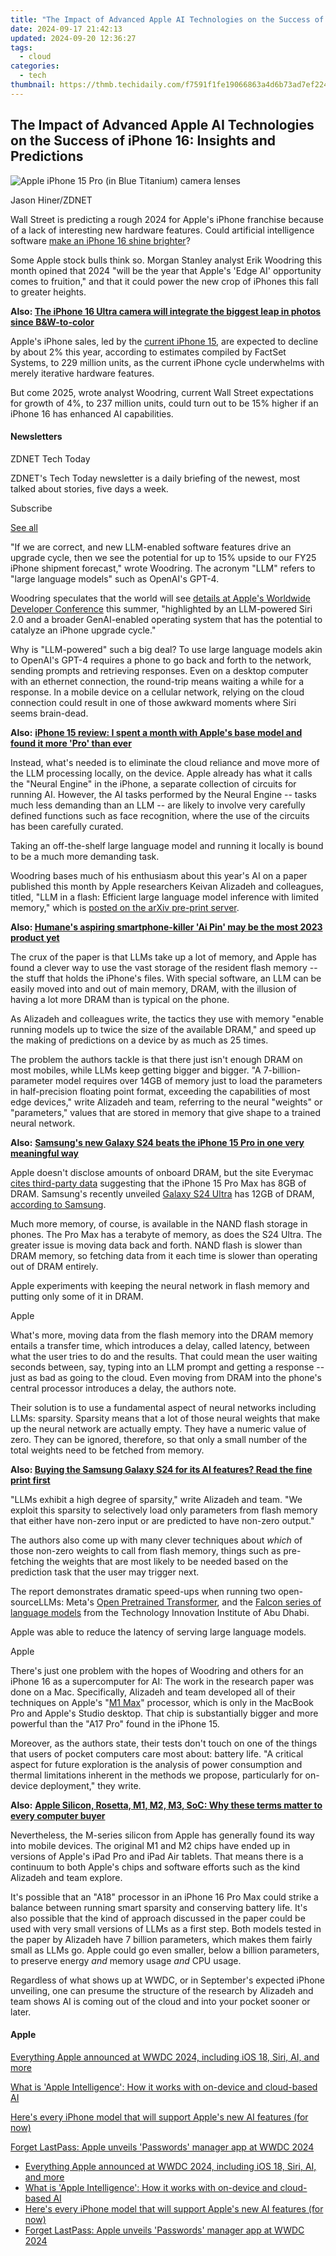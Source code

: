 ```yaml
---
title: "The Impact of Advanced Apple AI Technologies on the Success of iPhone 16: Insights and Predictions"
date: 2024-09-17 21:42:13
updated: 2024-09-20 12:36:27
tags:
  - cloud
categories:
  - tech
thumbnail: https://thmb.techidaily.com/f7591f1fe19066863a4d6b73ad7ef224adc41cd293f6fab552dc2bc4c5853e48.jpg
---
```


## The Impact of Advanced Apple AI Technologies on the Success of iPhone 16: Insights and Predictions

![Apple iPhone 15 Pro (in Blue Titanium) camera lenses](https://www.zdnet.com/a/img/resize/0b61ec84d772cbbb6f96fa06bfbbcd63410591ec/2023/10/10/5d6ca44c-691b-45da-a20c-e9ea693c9ce6/dsc01721-enhanced-nr.jpg?auto=webp&width=1280)

Jason Hiner/ZDNET

Wall Street is predicting a rough 2024 for Apple's iPhone franchise because of a lack of interesting new hardware features. Could artificial intelligence software [make an iPhone 16 shine brighter](https://www.zdnet.com/article/apple-reportedly-eyeing-generative-ai-push-and-siri-overhaul-for-the-iphone/)?

Some Apple stock bulls think so. Morgan Stanley analyst Erik Woodring this month opined that 2024 "will be the year that Apple's 'Edge AI' opportunity comes to fruition," and that it could power the new crop of iPhones this fall to greater heights. 

**Also: [The iPhone 16 Ultra camera will integrate the biggest leap in photos since B&W-to-color](https://www.zdnet.com/article/the-iphone-16-ultra-camera-will-integrate-the-biggest-leap-in-photos-since-b-w-to-color-report/)** 

Apple's iPhone sales, led by the [current iPhone 15](https://www.zdnet.com/article/iphone-15-plus-review/), are expected to decline by about 2% this year, according to estimates compiled by FactSet Systems, to 229 million units, as the current iPhone cycle underwhelms with merely iterative hardware features. 

But come 2025, wrote analyst Woodring, current Wall Street expectations for growth of 4%, to 237 million units, could turn out to be 15% higher if an iPhone 16 has enhanced AI capabilities.

#### Newsletters

ZDNET Tech Today

ZDNET's Tech Today newsletter is a daily briefing of the newest, most talked about stories, five days a week.

 Subscribe

[See all](https://www.zdnet.com/newsletters/)

"If we are correct, and new LLM-enabled software features drive an upgrade cycle, then we see the potential for up to 15% upside to our FY25 iPhone shipment forecast," wrote Woodring. The acronym "LLM" refers to "large language models" such as OpenAI's GPT-4.

Woodring speculates that the world will see [details at Apple's Worldwide Developer Conference](https://www.zdnet.com/article/apple-reportedly-eyeing-generative-ai-push-and-siri-overhaul-for-the-iphone/) this summer, "highlighted by an LLM-powered Siri 2.0 and a broader GenAI-enabled operating system that has the potential to catalyze an iPhone upgrade cycle." 

Why is "LLM-powered" such a big deal? To use large language models akin to OpenAI's GPT-4 requires a phone to go back and forth to the network, sending prompts and retrieving responses. Even on a desktop computer with an ethernet connection, the round-trip means waiting a while for a response. In a mobile device on a cellular network, relying on the cloud connection could result in one of those awkward moments where Siri seems brain-dead.

**Also:** [**iPhone 15 review: I spent a month with Apple's base model and found it more 'Pro' than ever**](https://www.zdnet.com/article/iphone-15-plus-review/)

Instead, what's needed is to eliminate the cloud reliance and move more of the LLM processing locally, on the device. Apple already has what it calls the "Neural Engine" in the iPhone, a separate collection of circuits for running AI. However, the AI tasks performed by the Neural Engine -- tasks much less demanding than an LLM -- are likely to involve very carefully defined functions such as face recognition, where the use of the circuits has been carefully curated. 

Taking an off-the-shelf large language model and running it locally is bound to be a much more demanding task. 

Woodring bases much of his enthusiasm about this year's AI on a paper published this month by Apple researchers Keivan Alizadeh and colleagues, titled, "LLM in a flash: Efficient large language model inference with limited memory," which is [posted on the arXiv pre-print server](https://arxiv.org/abs/2312.11514).

**Also: [Humane's aspiring smartphone-killer 'Ai Pin' may be the most 2023 product yet](https://www.zdnet.com/article/humanes-aspiring-smartphone-killer-ai-pin-may-be-the-most-2023-product-yet/)**

The crux of the paper is that LLMs take up a lot of memory, and Apple has found a clever way to use the vast storage of the resident flash memory -- the stuff that holds the iPhone's files. With special software, an LLM can be easily moved into and out of main memory, DRAM, with the illusion of having a lot more DRAM than is typical on the phone.

As Alizadeh and colleagues write, the tactics they use with memory "enable running models up to twice the size of the available DRAM," and speed up the making of predictions on a device by as much as 25 times. 

The problem the authors tackle is that there just isn't enough DRAM on most mobiles, while LLMs keep getting bigger and bigger. "A 7-billion-parameter model requires over 14GB of memory just to load the parameters in half-precision floating point format, exceeding the capabilities of most edge devices," write Alizadeh and team, referring to the neural "weights" or "parameters," values that are stored in memory that give shape to a trained neural network. 

**Also:** [**Samsung's new Galaxy S24 beats the iPhone 15 Pro in one very meaningful way**](https://www.zdnet.com/article/samsungs-new-galaxy-s24-beats-the-iphone-15-pro-in-one-very-meaningful-way/)

Apple doesn't disclose amounts of onboard DRAM, but the site Everymac [cites third-party data](https://everymac.com/systems/apple/iphone/specs/apple-iphone-15-pro-max-united-states-a2849-specs.html) suggesting that the iPhone 15 Pro Max has 8GB of DRAM. Samsung's recently unveiled [Galaxy S24 Ultra](https://www.zdnet.com/article/samsung-unpacked-2024-recap-galaxy-ai-s24-ultra-smart-ring-and-more/) has 12GB of DRAM, [according to Samsung](https://shop-links.co/link/?exclusive=1&publisher_slug=itechdaily19598&url=https%3A%2F%2Fwww.samsung.com%2Fus%2Fsmartphones%2Fgalaxy-s24-ultra%2Fcompare%2F%3Fdevice-1%3Dsamsung-galaxy-s24-ultra%26device-2%3Dsamsung-galaxy-s24%2B%26device-3%3Dsamsung-galaxy-s24). 

Much more memory, of course, is available in the NAND flash storage in phones. The Pro Max has a terabyte of memory, as does the S24 Ultra. The greater issue is moving data back and forth. NAND flash is slower than DRAM memory, so fetching data from it each time is slower than operating out of DRAM entirely. 

Apple experiments with keeping the neural network in flash memory and putting only some of it in DRAM. 

Apple

What's more, moving data from the flash memory into the DRAM memory entails a transfer time, which introduces a delay, called latency, between what the user tries to do and the results. That could mean the user waiting seconds between, say, typing into an LLM prompt and getting a response -- just as bad as going to the cloud. Even moving from DRAM into the phone's central processor introduces a delay, the authors note. 

Their solution is to use a fundamental aspect of neural networks including LLMs: sparsity. Sparsity means that a lot of those neural weights that make up the neural network are actually empty. They have a numeric value of zero. They can be ignored, therefore, so that only a small number of the total weights need to be fetched from memory.

**Also: [Buying the Samsung Galaxy S24 for its AI features? Read the fine print first](https://www.zdnet.com/article/buying-the-samsung-galaxy-s24-for-its-ai-features-read-the-fine-print-first/)**

"LLMs exhibit a high degree of sparsity," write Alizadeh and team. "We exploit this sparsity to selectively load only parameters from flash memory that either have non-zero input or are predicted to have non-zero output."

The authors also come up with many clever techniques about _which_ of those non-zero weights to call from flash memory, things such as pre-fetching the weights that are most likely to be needed based on the prediction task that the user may trigger next.

The report demonstrates dramatic speed-ups when running two open-sourceLLMs: Meta's [Open Pretrained Transformer](https://arxiv.org/abs/2205.01068), and the [Falcon series of language models](https://arxiv.org/pdf/2311.16867.pdf) from the Technology Innovation Institute of Abu Dhabi.

Apple was able to reduce the latency of serving large language models.

Apple

There's just one problem with the hopes of Woodring and others for an iPhone 16 as a supercomputer for AI: The work in the research paper was done on a Mac. Specifically, Alizadeh and team developed all of their techniques on Apple's "[M1 Max](https://www.zdnet.com/article/apple-silicon-rosetta-m1-m2-m3-soc-why-these-terms-matter-to-every-computer-buyer/)" processor, which is only in the MacBook Pro and Apple's Studio desktop. That chip is substantially bigger and more powerful than the "A17 Pro" found in the iPhone 15\. 

Moreover, as the authors state, their tests don't touch on one of the things that users of pocket computers care most about: battery life. "A critical aspect for future exploration is the analysis of power consumption and thermal limitations inherent in the methods we propose, particularly for on-device deployment," they write. 

**Also:** [**Apple Silicon, Rosetta, M1, M2, M3, SoC: Why these terms matter to every computer buyer**](https://www.zdnet.com/article/apple-silicon-rosetta-m1-m2-m3-soc-why-these-terms-matter-to-every-computer-buyer/)

Nevertheless, the M-series silicon from Apple has generally found its way into mobile devices. The original M1 and M2 chips have ended up in versions of Apple's iPad Pro and iPad Air tablets. That means there is a continuum to both Apple's chips and software efforts such as the kind Alizadeh and team explore. 

It's possible that an "A18" processor in an iPhone 16 Pro Max could strike a balance between running smart sparsity and conserving battery life. It's also possible that the kind of approach discussed in the paper could be used with very small versions of LLMs as a first step. Both models tested in the paper by Alizadeh have 7 billion parameters, which makes them fairly small as LLMs go. Apple could go even smaller, below a billion parameters, to preserve energy _and_ memory usage _and_ CPU usage. 

Regardless of what shows up at WWDC, or in September's expected iPhone unveiling, one can presume the structure of the research by Alizadeh and team shows AI is coming out of the cloud and into your pocket sooner or later.

#### Apple

[Everything Apple announced at WWDC 2024, including iOS 18, Siri, AI, and more](https://www.zdnet.com/article/every-new-feature-apple-unveiled-for-iphone-ipad-mac-and-more-this-fall-including-ai/ "Everything Apple announced at WWDC 2024, including iOS 18, Siri, AI, and more")

[What is 'Apple Intelligence': How it works with on-device and cloud-based AI](https://www.zdnet.com/article/what-is-apple-intelligence-everything-to-know-about-ai-features-coming-to-iphones-macs-and-ipads/ "What is 'Apple Intelligence': How it works with on-device and cloud-based AI")

[Here's every iPhone model that will support Apple's new AI features (for now)](https://www.zdnet.com/article/ios-18-1-update-every-iphone-model-that-will-support-apples-new-ai-features-for-now/ "Here's every iPhone model that will support Apple's new AI features (for now)")

[Forget LastPass: Apple unveils 'Passwords' manager app at WWDC 2024](https://www.zdnet.com/article/forget-lastpass-apple-unveils-passwords-manager-app-at-wwdc-2024/ "Forget LastPass: Apple unveils 'Passwords' manager app at WWDC 2024")

* [Everything Apple announced at WWDC 2024, including iOS 18, Siri, AI, and more](https://www.zdnet.com/article/every-new-feature-apple-unveiled-for-iphone-ipad-mac-and-more-this-fall-including-ai/ "Everything Apple announced at WWDC 2024, including iOS 18, Siri, AI, and more")
* [What is 'Apple Intelligence': How it works with on-device and cloud-based AI](https://www.zdnet.com/article/what-is-apple-intelligence-everything-to-know-about-ai-features-coming-to-iphones-macs-and-ipads/ "What is 'Apple Intelligence': How it works with on-device and cloud-based AI")
* [Here's every iPhone model that will support Apple's new AI features (for now)](https://www.zdnet.com/article/ios-18-1-update-every-iphone-model-that-will-support-apples-new-ai-features-for-now/ "Here's every iPhone model that will support Apple's new AI features (for now)")
* [Forget LastPass: Apple unveils 'Passwords' manager app at WWDC 2024](https://www.zdnet.com/article/forget-lastpass-apple-unveils-passwords-manager-app-at-wwdc-2024/ "Forget LastPass: Apple unveils 'Passwords' manager app at WWDC 2024")

<ins class="adsbygoogle"
     style="display:block"
     data-ad-format="autorelaxed"
     data-ad-client="ca-pub-7571918770474297"
     data-ad-slot="1223367746"></ins>



<ins class="adsbygoogle"
     style="display:block"
     data-ad-client="ca-pub-7571918770474297"
     data-ad-slot="8358498916"
     data-ad-format="auto"
     data-full-width-responsive="true"></ins>
